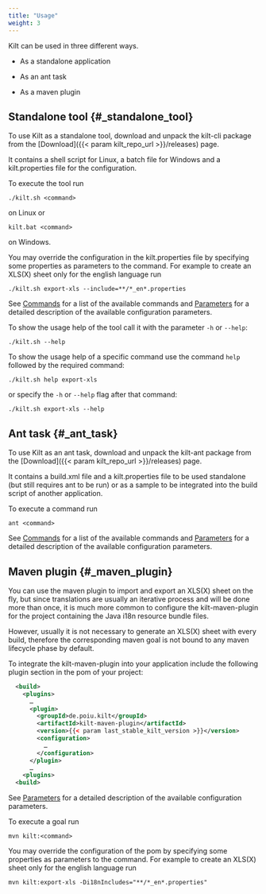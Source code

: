 ```yaml
---
title: "Usage"
weight: 3
---
```


Kilt can be used in three different ways.

-   As a standalone application

-   As an ant task

-   As a maven plugin

## Standalone tool {#_standalone_tool}

To use Kilt as a standalone tool, download and unpack the kilt-cli
package from the [Download]({{< param kilt_repo_url >}}/releases)
page.

It contains a shell script for Linux, a batch file for Windows and a
kilt.properties file for the configuration.

To execute the tool run

    ./kilt.sh <command>

on Linux or

    kilt.bat <command>

on Windows.

You may override the configuration in the kilt.properties file by
specifying some properties as parameters to the command. For example to
create an XLS(X) sheet only for the english language run

    ./kilt.sh export-xls --include=**/*_en*.properties

See [Commands](/kilt/user_guide/01_commands) for a list of the available commands and
[Parameters](/kilt/user_guide/02_parameters) for a detailed description of the available
configuration parameters.

To show the usage help of the tool call it with the parameter `-h` or
`--help`:

    ./kilt.sh --help

To show the usage help of a specific command use the command `help`
followed by the required command:

    ./kilt.sh help export-xls

or specify the `-h` or `--help` flag after that command:

    ./kilt.sh export-xls --help

## Ant task {#_ant_task}

To use Kilt as an ant task, download and unpack the kilt-ant package
from the [Download]({{< param kilt_repo_url >}}/releases) page.

It contains a build.xml file and a kilt.properties file to be used
standalone (but still requires ant to be run) or as a sample to be
integrated into the build script of another application.

To execute a command run

    ant <command>

See [Commands](/kilt/user_guide/01_commands) for a list of the available commands and
[Parameters](/kilt/user_guide/02_parameters) for a detailed description of the available
configuration parameters.

## Maven plugin {#_maven_plugin}

You can use the maven plugin to import and export an XLS(X) sheet on the
fly, but since translations are usually an iterative process and will be
done more than once, it is much more common to configure the
kilt-maven-plugin for the project containing the Java i18n resource
bundle files.

However, usually it is not necessary to generate an XLS(X) sheet with
every build, therefore the corresponding maven goal is not bound to any
maven lifecycle phase by default.

To integrate the kilt-maven-plugin into your application include the
following plugin section in the pom of your project:

``` xml
  <build>
    <plugins>
      …
      <plugin>
        <groupId>de.poiu.kilt</groupId>
        <artifactId>kilt-maven-plugin</artifactId>
        <version>{{< param last_stable_kilt_version >}}</version>
        <configuration>
          …
        </configuration>
      </plugin>
      …
    <plugins>
  <build>
```

See [Parameters](/kilt/user_guide/02_parameters) for a detailed description of the
available configuration parameters.

To execute a goal run

    mvn kilt:<command>

You may override the configuration of the pom by specifying some
properties as parameters to the command. For example to create an XLS(X)
sheet only for the english language run

    mvn kilt:export-xls -Di18nIncludes="**/*_en*.properties"
